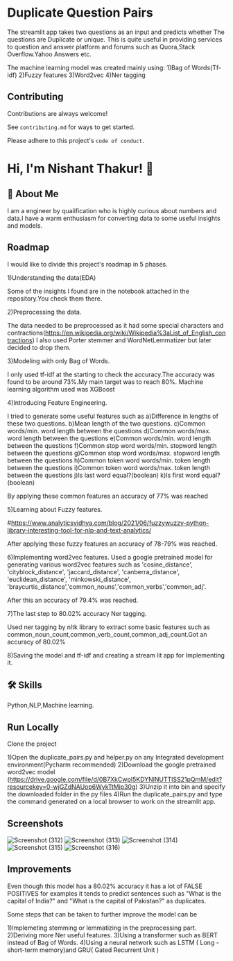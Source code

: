 
# Duplicate Question Pairs

The streamlit app takes two questions as an input and predicts whether The questions are Duplicate or unique.
This is quite useful in providing services to question and answer platform and forums such as Quora,Stack Overflow.Yahoo Answers etc.

The machine learning model was created mainly using:
1)Bag of Words(Tf-idf)
2)Fuzzy features
3)Word2vec
4)Ner tagging



## Contributing

Contributions are always welcome!

See `contributing.md` for ways to get started.

Please adhere to this project's `code of conduct`.


# Hi, I'm Nishant Thakur! 👋


## 🚀 About Me
I am a engineer by qualification who is highly curious about numbers and data.I have a warm enthusiasm for converting data to some useful insights and models.


## Roadmap
I would like to divide this project's roadmap in 5 phases.

1)Understanding the data(EDA)

Some of the insights I found are in the notebook attached in the 
repository.You check them there.

2)Preprocessing the data.

The data needed to be preprocessed as it had some special characters and
contractions(https://en.wikipedia.org/wiki/Wikipedia%3aList_of_English_contractions)
I also used Porter stemmer and WordNetLemmatizer but later decided
to drop them.

3)Modeling with only Bag of Words.

I only used tf-idf at the starting to check the accuracy.The accuracy
was found to be around 73%.My main target was to reach 80%.
Machine learning algorithm used was XGBoost

4)Introducing Feature Engineering.

I tried to generate some useful features such as
a)Difference in lengths of these two questions.
b)Mean length of the two questions.
c)Common words/min. word length between the questions
d)Common words/max. word length between the questions
e)Common words/min. word length between the questions
f)Common stop word words/min. stopword length between the questions
g)Common stop word words/max. stopword length between the questions
h)Common token word words/min. token length between the questions
i)Common token word words/max. token length between the questions
j)Is last word equal?(boolean)
k)Is first word equal?(boolean)

By applying these common features an accuracy of 77% was reached

5)Learning about Fuzzy features.

#https://www.analyticsvidhya.com/blog/2021/06/fuzzywuzzy-python-library-interesting-tool-for-nlp-and-text-analytics/

After applying these fuzzy features an accuracy of 78-79% was reached.

6)Implementing word2vec features.
Used a google pretrained model for generating various word2vec features such as
 'cosine_distance',
       'cityblock_distance', 'jaccard_distance', 'canberra_distance',
       'euclidean_distance', 'minkowski_distance', 'braycurtis_distance','common_nouns','common_verbs','common_adj'.

After this an accuracy of 79.4% was reached.

7)The last step to 80.02% accuracy Ner tagging.

Used ner tagging by nltk library to extract some basic features such as common_noun_count,common_verb_count,common_adj_count.Got an accuracy of 80.02%

8)Saving the model and tf-idf and creating a stream lit app for Implementing it.


## 🛠 Skills
Python,NLP,Machine learning.


## Run Locally

Clone the project

1)Open the duplicate_pairs.py and helper.py on 
any Integrated development environment(Pycharm recommended)
2)Download the google pretrained word2vec model
(https://drive.google.com/file/d/0B7XkCwpI5KDYNlNUTTlSS21pQmM/edit?resourcekey=0-wjGZdNAUop6WykTtMip30g)
3)Unzip it into bin and specify the downloaded folder in the py files
4)Run the duplicate_pairs.py and type the command generated on a local browser to work on the streamlit app.

## Screenshots
![Screenshot (312)](https://user-images.githubusercontent.com/102639991/175779891-fd85086f-c629-4c82-825f-9f8ce2cf9ca2.png)
![Screenshot (313)](https://user-images.githubusercontent.com/102639991/175780664-3033d255-6011-4b28-b219-3c387826a05f.png)
![Screenshot (314)](https://user-images.githubusercontent.com/102639991/175780669-b225889c-3ed1-4258-8161-4e19fc6e8d69.png)
![Screenshot (315)](https://user-images.githubusercontent.com/102639991/175780673-cf3d1710-34ee-4503-8ae8-ca12b9e5708f.png)
![Screenshot (316)](https://user-images.githubusercontent.com/102639991/175780676-8a4a3fc8-8072-4229-92bb-7baec4e7daa2.png)





## Improvements

Even though this model has a 80.02% accuracy it has a lot of FALSE POSITIVES
 for examples it tends to predict sentences such as "What is the capital of India?" and "What is the capital of Pakistan?" as duplicates.

 Some steps that can be taken to further improve the model can be

 1)Implemeting stemming or lemmatizing in the preprocessing part.
 2)Deriving more Ner useful features.
 3)Using a transformer such as BERT instead of Bag of Words.
 4)Using a neural network such as LSTM ( Long -short-term memory)and GRU( Gated Recurrent Unit )